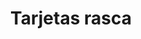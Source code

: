 ---
metaTitle: Tarjetas rasca | Repro Disseny
metaDescription: Tarjetas rasca personalizadas con calidad profesional en Cataluña.
keywords:
- tarjetas rasca
searchTerms:
- tarjetas rasca
image: /img/productos/mockupProduct.webp
galleryImages: []
alt: alt descripció de la foto
slug: tarjetas-rasca
category: material-publicidad
sku: 01-OFICI-0015
price: 0
brand: Reprodisseny
inStock: true
formFields: []
ratingValue: 0
reviewCount: 0
schemaType: Product
type: producto
title: Tarjetas rasca
description: descripción genérica de mi producto para probar
priceCurrency: EUR
schema:
  '@type': Product
  name: Tarjetas rasca
  description: descripción genérica de mi producto para probar
  image: https://reprodisseny.com/img/productos/mockupProduct.webp
  sku: 01-OFICI-0015
  brand:
    '@type': Organization
    name: Repro Disseny
  offers:
    '@type': Offer
    price: 0
    priceCurrency: EUR
    availability: https://schema.org/InStock
nav: Tarjetas rasca
faqs: []
---